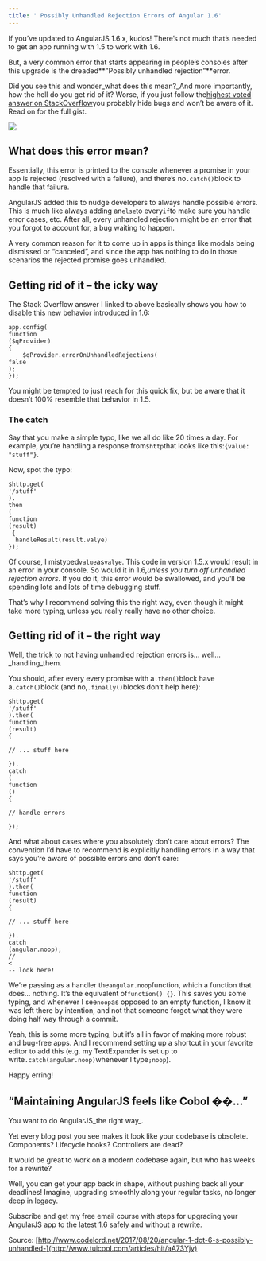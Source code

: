 ```yaml
---
title: ' Possibly Unhandled Rejection Errors of Angular 1.6'
---
```


If you’ve updated to AngularJS 1.6.x, kudos! There’s not much that’s needed to get an app running with 1.5 to work with 1.6.

But, a very common error that starts appearing in people’s consoles after this upgrade is the dreaded**”Possibly unhandled rejection”**error.

Did you see this and wonder_what does this mean?_And more importantly, how the hell do you get rid of it? Worse, if you just follow the[highest voted answer on StackOverflow](https://stackoverflow.com/a/41993170/573)you probably hide bugs and won’t be aware of it. Read on for the full gist.

![](http://img0.tuicool.com/Vnm6ry7.png!web)

## What does this error mean?

Essentially, this error is printed to the console whenever a promise in your app is rejected \(resolved with a failure\), and there’s no`.catch()`block to handle that failure.

AngularJS added this to nudge developers to always handle possible errors. This is much like always adding an`else`to every`if`to make sure you handle error cases, etc. After all, every unhandled rejection might be an error that you forgot to account for, a bug waiting to happen.

A very common reason for it to come up in apps is things like modals being dismissed or “canceled”, and since the app has nothing to do in those scenarios the rejected promise goes unhandled.

## Getting rid of it – the icky way

The Stack Overflow answer I linked to above basically shows you how to disable this new behavior introduced in 1.6:

```
app.config(
function
($qProvider)
{
    $qProvider.errorOnUnhandledRejections(
false
);
});

```

You might be tempted to just reach for this quick fix, but be aware that it doesn’t 100% resemble that behavior in 1.5.

### The catch

Say that you make a simple typo, like we all do like 20 times a day. For example, you’re handling a response from`$http`that looks like this:`{value: "stuff"}`.

Now, spot the typo:

```
$http.get(
'/stuff'
).
then
(
function
(result)
 {
  handleResult(result.valye)
});

```

Of course, I mistyped`value`as`valye`. This code in version 1.5.x would result in an error in your console. So would it in 1.6,_unless you turn off unhandled rejection errors_. If you do it, this error would be swallowed, and you’ll be spending lots and lots of time debugging stuff.

That’s why I recommend solving this the right way, even though it might take more typing, unless you really really have no other choice.

## Getting rid of it – the right way

Well, the trick to not having unhandled rejection errors is… well…_handling_them.

You should, after every every promise with a`.then()`block have a`.catch()`block \(and no,`.finally()`blocks don’t help here\):

```
$http.get(
'/stuff'
).then(
function
(result)
{
  
// ... stuff here

}).
catch
(
function
()
{
  
// handle errors

});

```

And what about cases where you absolutely don’t care about errors? The convention I’d have to recommend is explicitly handling errors in a way that says you’re aware of possible errors and don’t care:

```
$http.get(
'/stuff'
).then(
function
(result)
{
  
// ... stuff here

}).
catch
(angular.noop); 
// 
<
-- look here!
```

We’re passing as a handler the`angular.noop`function, which a function that does… nothing. It’s the equivalent of`function() {}`. This saves you some typing, and whenever I see`noop`as opposed to an empty function, I know it was left there by intention, and not that someone forgot what they were doing half way through a commit.

Yeah, this is some more typing, but it’s all in favor of making more robust and bug-free apps. And I recommend setting up a shortcut in your favorite editor to add this \(e.g. my TextExpander is set up to write`.catch(angular.noop)`whenever I type`;noop`\).

Happy erring!

## “Maintaining AngularJS feels like Cobol ��…”

You want to do AngularJS_the right way_.

Yet every blog post you see makes it look like your codebase is obsolete. Components? Lifecycle hooks? Controllers are dead?

It would be great to work on a modern codebase again, but who has weeks for a rewrite?

Well, you can get your app back in shape, without pushing back all your deadlines! Imagine, upgrading smoothly along your regular tasks, no longer deep in legacy.

Subscribe and get my free email course with steps for upgrading your AngularJS app to the latest 1.6 safely and without a rewrite.



Source: [http://www.codelord.net/2017/08/20/angular-1-dot-6-s-possibly-unhandled-](http://www.tuicool.com/articles/hit/aA73Yjv)

